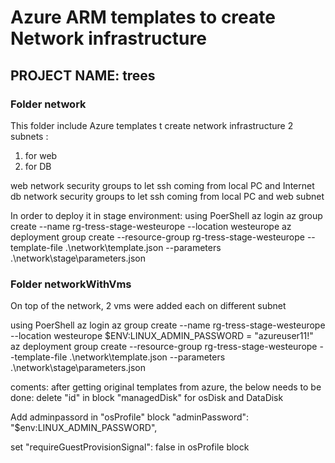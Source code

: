 # Azure ARM templates to create Network infrastructure

## PROJECT NAME: trees

### Folder network 

This folder include Azure templates t create network infrastructure
2 subnets :
1. for web
2. for DB

web network security groups to let ssh coming from local PC and Internet
db network security groups to let ssh coming from local PC and web subnet

In order to deploy it in stage environment:
using PoerShell
az login
az group create --name rg-tress-stage-westeurope --location westeurope
az deployment group create --resource-group rg-tress-stage-westeurope --template-file .\network\template.json --parameters .\network\stage\parameters.json


### Folder networkWithVms

On top of the network, 2 vms were added each on different subnet

using PoerShell
az login
az group create --name rg-tress-stage-westeurope --location westeurope
$ENV:LINUX_ADMIN_PASSWORD = "azureuser11!"
az deployment group create --resource-group rg-tress-stage-westeurope --template-file .\network\template.json --parameters .\network\stage\parameters.json

coments:
after getting original templates from azure, the below needs to be done:
delete "id" in block "managedDisk" for osDisk and DataDisk

Add adminpassord in "osProfile" block
"adminPassword": "$env:LINUX_ADMIN_PASSWORD",

set "requireGuestProvisionSignal": false in osProfile block
